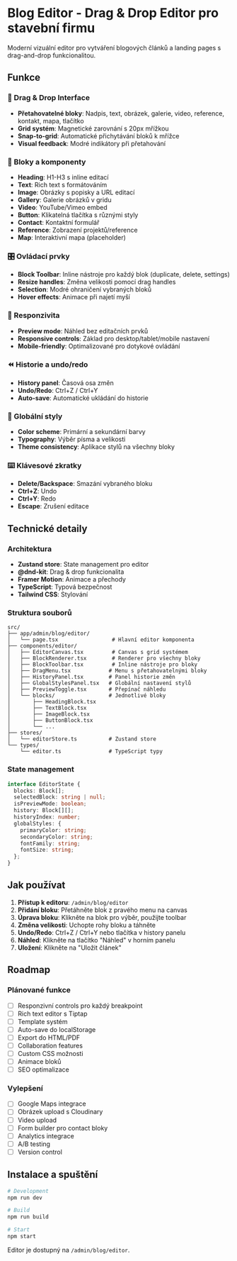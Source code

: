 # Blog Editor - Drag & Drop Editor pro stavební firmu

Moderní vizuální editor pro vytváření blogových článků a landing pages s drag-and-drop funkcionalitou.

## Funkce

### 🎨 Drag & Drop Interface
- **Přetahovatelné bloky**: Nadpis, text, obrázek, galerie, video, reference, kontakt, mapa, tlačítko
- **Grid systém**: Magnetické zarovnání s 20px mřížkou
- **Snap-to-grid**: Automatické přichytávání bloků k mřížce
- **Visual feedback**: Modré indikátory při přetahování

### 🔧 Bloky a komponenty
- **Heading**: H1-H3 s inline editací
- **Text**: Rich text s formátováním
- **Image**: Obrázky s popisky a URL editací
- **Gallery**: Galerie obrázků v gridu
- **Video**: YouTube/Vimeo embed
- **Button**: Klikatelná tlačítka s různými styly
- **Contact**: Kontaktní formulář
- **Reference**: Zobrazení projektů/reference
- **Map**: Interaktivní mapa (placeholder)

### 🎛️ Ovládací prvky
- **Block Toolbar**: Inline nástroje pro každý blok (duplicate, delete, settings)
- **Resize handles**: Změna velikosti pomocí drag handles
- **Selection**: Modré ohraničení vybraných bloků
- **Hover effects**: Animace při najetí myší

### 📱 Responzivita
- **Preview mode**: Náhled bez editačních prvků
- **Responsive controls**: Základ pro desktop/tablet/mobile nastavení
- **Mobile-friendly**: Optimalizované pro dotykové ovládání

### ⏪ Historie a undo/redo
- **History panel**: Časová osa změn
- **Undo/Redo**: Ctrl+Z / Ctrl+Y
- **Auto-save**: Automatické ukládání do historie

### 🎨 Globální styly
- **Color scheme**: Primární a sekundární barvy
- **Typography**: Výběr písma a velikosti
- **Theme consistency**: Aplikace stylů na všechny bloky

### ⌨️ Klávesové zkratky
- **Delete/Backspace**: Smazání vybraného bloku
- **Ctrl+Z**: Undo
- **Ctrl+Y**: Redo
- **Escape**: Zrušení editace

## Technické detaily

### Architektura
- **Zustand store**: State management pro editor
- **@dnd-kit**: Drag & drop funkcionalita
- **Framer Motion**: Animace a přechody
- **TypeScript**: Typová bezpečnost
- **Tailwind CSS**: Stylování

### Struktura souborů
```
src/
├── app/admin/blog/editor/
│   └── page.tsx                 # Hlavní editor komponenta
├── components/editor/
│   ├── EditorCanvas.tsx         # Canvas s grid systémem
│   ├── BlockRenderer.tsx        # Renderer pro všechny bloky
│   ├── BlockToolbar.tsx         # Inline nástroje pro bloky
│   ├── DragMenu.tsx            # Menu s přetahovatelnými bloky
│   ├── HistoryPanel.tsx        # Panel historie změn
│   ├── GlobalStylesPanel.tsx   # Globální nastavení stylů
│   ├── PreviewToggle.tsx       # Přepínač náhledu
│   └── blocks/                 # Jednotlivé bloky
│       ├── HeadingBlock.tsx
│       ├── TextBlock.tsx
│       ├── ImageBlock.tsx
│       ├── ButtonBlock.tsx
│       └── ...
├── stores/
│   └── editorStore.ts          # Zustand store
└── types/
    └── editor.ts               # TypeScript typy
```

### State management
```typescript
interface EditorState {
  blocks: Block[];
  selectedBlock: string | null;
  isPreviewMode: boolean;
  history: Block[][];
  historyIndex: number;
  globalStyles: {
    primaryColor: string;
    secondaryColor: string;
    fontFamily: string;
    fontSize: string;
  };
}
```

## Jak používat

1. **Přístup k editoru**: `/admin/blog/editor`
2. **Přidání bloku**: Přetáhněte blok z pravého menu na canvas
3. **Úprava bloku**: Klikněte na blok pro výběr, použijte toolbar
4. **Změna velikosti**: Uchopte rohy bloku a táhněte
5. **Undo/Redo**: Ctrl+Z / Ctrl+Y nebo tlačítka v history panelu
6. **Náhled**: Klikněte na tlačítko "Náhled" v horním panelu
7. **Uložení**: Klikněte na "Uložit článek"

## Roadmap

### Plánované funkce
- [ ] Responzivní controls pro každý breakpoint
- [ ] Rich text editor s Tiptap
- [ ] Template systém
- [ ] Auto-save do localStorage
- [ ] Export do HTML/PDF
- [ ] Collaboration features
- [ ] Custom CSS možnosti
- [ ] Animace bloků
- [ ] SEO optimalizace

### Vylepšení
- [ ] Google Maps integrace
- [ ] Obrázek upload s Cloudinary
- [ ] Video upload
- [ ] Form builder pro contact bloky
- [ ] Analytics integrace
- [ ] A/B testing
- [ ] Version control

## Instalace a spuštění

```bash
# Development
npm run dev

# Build
npm run build

# Start
npm start
```

Editor je dostupný na `/admin/blog/editor`.